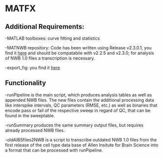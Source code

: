 MATFX
======

Additional Requirements:
-------
-MATLAB toolboxes:  curve fitting and statistics

-MATNWB repository: Code has been written using Release v2.3.0.1, you find it [here](https://github.com/NeurodataWithoutBorders/matnwb) and should be compatabile with v2.2.5 and v2.3.0; for analysis of NWB 1.0 files a transcription is necessary.

-export_fig:  you find it [here](https://www.mathworks.com/matlabcentral/fileexchange/23629-export_fig)

Functionality
-------
-runPipeline is the main script, which produces analysis tables as well as appended NWB files. The new files contain the additional processing data like interspike intervals, QC parameters (RMSE, etc.) as well as binaries that encode pass or fail of the respective sweep in regard of QC, that can be found in the sweeptable.

-runSummary produces the same summary output files, but requires already processed NWB files.

-oldAIBSfiles2NWB is a script to transcribe outdated NWB 1.0 files from the first release of the cell type data base of Allen Insitute for Brain Science into a format that can be processed with runPipeline.
